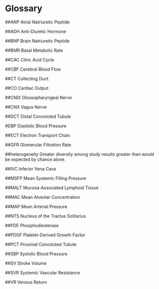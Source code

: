# Glossary



##ANP
Atrial Natriuretic Peptide

##ADH
Anti-Diuretic Hormone

##BNP
Brain Natriuretic Peptide

##BMR
Basal Metabolic Rate

##CAC
Citric Acid Cycle

##CBF
Cerebral Blood Flow

##CT
Collecting Duct

##CO
Cardiac Output

##CNIX
Glossopharyngeal Nerve

##CNX
Vagus Nerve

##DCT
Distal Convoluted Tubule

#DBP
Diastolic Blood Pressure

##ECT
Electron Transport Chain

##GFR
Glomerular Filtration Rate

##heterogeneity
Greater diversity among study results greater than would be expected by chance alone. 

##IVC
Inferior Vena Cava

##MSFP
Mean Systemic Filling Pressure

##MALT
Mucosa-Associated Lymphoid Tissue

##MAC
Mean Alveolar Concentration

##MAP
Mean Arterial Pressure

##NTS
Nucleus of the Tractus Solitarius

##PDE
Phosphodiesterase

##PDGF
Platelet-Derived Growth Factor

##PCT
Proximal Convoluted Tubule

##SBP
Systolic Blood Pressure

##SV
Stroke Volume

##SVR
Systemic Vascular Resistance

##VR
Venous Return

